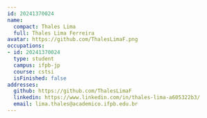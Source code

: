```yaml
---
id: 20241370024
name:
  compact: Thales Lima
  full: Thales Lima Ferreira
avatar: https://github.com/ThalesLimaF.png
occupations:
- id: 20241370024
  type: student
  campus: ifpb-jp
  course: cstsi
  isFinished: false
addresses:
  github: https://github.com/ThalesLimaF
  linkedin: https://www.linkedin.com/in/thales-lima-a605322b3/
  email: lima.thales@academico.ifpb.edu.br
---
```

